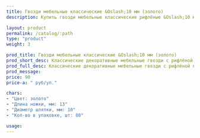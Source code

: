 ```yaml
---
title: Гвозди мебельные классические &Oslash;10 мм (золото)
description: Купить гвозди мебельные классические рифлёные &Oslash;10 мм (золото) в розницу с доставкой по Москве.

layout: product
permalink: /catalog/:path
type: "product"
weight: 3

prod_title: Гвозди мебельные классические &Oslash;10 мм (золото)
prod_short_desc: Классические декоративные мебельные гвозди с рифлёной поверхностью. Цвет - золото.
prod_full_desc: Классические декоративные мебельные гвозди с рифлёной поверхностью. Цвет - золото.
prod_message:
price: 90
price-a: " руб/уп."

chars:
- "Цвет: золото"
- "Длина ножки, мм: 13"
- "Диаметр шляпки, мм: 10"
- "Кол-во в упаковке, шт: 80"

usage:
---
```


